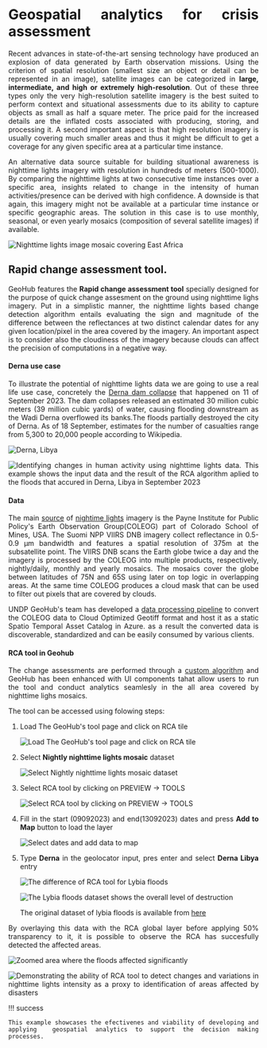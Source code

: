 <style>body {text-align: justify}</style>

# Geospatial analytics for crisis assessment

Recent advances in state-of-the-art sensing technology have produced an explosion of data generated by Earth observation missions. Using the criterion of spatial resolution (smallest size an object or detail can be represented in an image), satellite images can be categorized in **large, intermediate, and high or extremely high-resolution**. Out of these three types only the very high-resolution satellite imagery is the best suited to perform context and situational assessments due to its ability to capture objects as small as half a square meter. The price paid for the increased details are the inflated costs associated with producing, storing, and processing it. A second important aspect is that high resolution imagery is usually covering much smaller areas and thus it might be difficult to get a coverage for any given specific area at a particular time instance.

An alternative data source suitable for building situational awareness is nighttime lights imagery with resolution in hundreds of meters (500-1000). By comparing the nighttime lights at two consecutive time instances over a specific area, insights related to change in the intensity of human activities/presence can be derived with high confidence. A downside is that again, this imagery might not be available at a particular time instance or specific geographic areas. The solution in this case is to use monthly, seasonal, or even yearly mosaics (composition of several satellite images) if available.

![Nighttime lights image mosaic covering East Africa](../assets/analytics/ntl_east_africa.png)

## Rapid change assessment tool.

GeoHub features the **Rapid change assessment tool** specially designed for the purpose of quick change assesment on the ground using nighttime lighs imagery. Put in a simplistic manner, the nighttime lights based change detection algorithm entails evaluating the sign and magnitude of the difference between the reflectances at two distinct calendar dates for any given location/pixel in the area covered by the imagery. An important aspect is to consider also the cloudiness of the imagery because clouds can affect the precision of computations in a negative way.

#### Derna use case

To illustrate the potential of nighttime lights data we are going to use a real life use case, concretely the [Derna dam collapse](https://en.wikipedia.org/wiki/Derna_dam_collapses) that happened on 11 of September 2023. The dam collapses released an estimated 30 million cubic meters (39 million cubic yards) of water, causing flooding downstream as the Wadi Derna overflowed its banks.The floods partially destroyed the city of Derna. As of 18 September, estimates for the number of casualties range from 5,300 to 20,000 people according to Wikipedia.

![Derna, Libya](../assets/analytics/derna.png)

![Identifying changes in human activity using nighttime lights data. This example shows the input data and the result of the RCA algorithm aplied to the floods that accured in Derna, Libya in September 2023](../assets/analytics/ntl_algo_matplotlib.png)

#### Data

The main [source](https://eogdata.mines.edu/products/vnl/#daily) of [nightime lights](https://eogdata.mines.edu/nighttime_light/nightly/) imagery is the Payne Institute for Public Policy's Earth Observation Group(COLEOG) part of Colorado School of Mines, USA. The Suomi NPP VIIRS DNB imagery collect reflectance in 0.5-0.9 µm bandwidth and features a spatial resolution of 375m at the subsatellite point. The VIIRS DNB scans the Earth globe twice a day and the imagery is processed by the COLEOG into multiple products, respectively, nightly/daily, monthly and yearly mosaics. The mosaics cover the globe between latitudes of 75N and 65S using later on top logic in overlapping areas. At the same time COLEOG produces a cloud mask that can be used to filter out pixels that are covered by clouds.

UNDP GeoHub's team has developed a [data processing pipeline](https://github.com/UNDP-Data/geo-undpstac-pipeline) to convert the COLEOG data to Cloud Optimized Geotiff format and host it as a static Spatio Temporal Asset Catalog in Azure. as a result the converted data is discoverable, standardized and can be easily consumed by various clients.

#### RCA tool in Geohub

The change assessments are performed through a [custom algorithm](https://github.com/UNDP-Data/geo-cogserver/blob/main/src/cogserver/algorithms/rca.py)
and GeoHub has been enhanced with UI components tahat allow users to run the tool and conduct analytics seamlesly in the all area covered by nighttime lighs mosaics.

The tool can be accessed using folowing steps:

1.  Load The GeoHub's tool page and click on RCA tile

    ![Load The GeoHub's tool page and click on RCA tile](../assets/analytics/geohub_tools.png)

2.  Select **Nightly nighttime lights mosaic** dataset

    ![Select Nightly nighttime lights mosaic dataset ](../assets/analytics/nighttime_lights_dataset.png)

3.  Select RCA tool by clicking on PREVIEW -> TOOLS

    ![Select RCA tool by clicking on PREVIEW -> TOOLS](../assets/analytics/rca_tool_select.png)

4.  Fill in the start (09092023) and end(13092023) dates and press **Add to Map** button to load the layer

    ![Select dates and add data to map](../assets/analytics/rca_input.png)

5.  Type **Derna** in the geolocator input, pres enter and select **Derna Libya** entry

    ![The difference of RCA tool for Lybia floods](../assets/analytics/rca_locate_derna.png)

    ![The Lybia floods dataset shows the overall level of destruction](../assets/analytics/derna_destruction.png)

    The original dataset of lybia floods is available from [here](https://www.maxar.com/open-data/libya-floods-0923)

By overlaying this data with the RCA global layer before applying 50% transparency to it, it is possible to observe the RCA has succesfully
detected the affected areas.

![Zoomed area where the floods affected significantly](../assets/analytics/derna_destruction_overlay_zoom.png)

![Demonstrating the ability of RCA tool to detect changes and variations in nighttime lights intensity as a proxy to identification of areas affected by disasters](../assets/analytics/derna_destruction_overlay.png)

!!! success

    This example showcases the efectivenes and viability of developing and applying  geospatial analytics to support the decision making processes.
